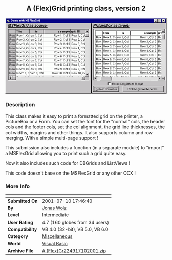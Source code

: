 ﻿<div align="center">

## A \(Flex\)Grid printing class, version 2

<img src="PIC2000825796544.gif">
</div>

### Description

This class makes it easy to print a formatted grid on the printer, a PictureBox or a Form. You can set the font for the "normal" cols, the header cols and the footer cols, set the col alignment, the grid line thicknesses, the col widths, margins and other things. It also supports column and row merging. With a simple multi-page support !

This submission also includes a function (in a separate module) to "import" a MSFlexGrid allowing you to print such a grid quite easy.

Now it also includes such code for DBGrids and ListViews !

This code doesn't base on the MSFlexGrid or any other OCX !
 
### More Info
 


<span>             |<span>
---                |---
**Submitted On**   |2001-07-10 17:46:40
**By**             |[Jonas Wolz](https://github.com/Planet-Source-Code/PSCIndex/blob/master/ByAuthor/jonas-wolz.md)
**Level**          |Intermediate
**User Rating**    |4.7 (160 globes from 34 users)
**Compatibility**  |VB 4\.0 \(32\-bit\), VB 5\.0, VB 6\.0
**Category**       |[Miscellaneous](https://github.com/Planet-Source-Code/PSCIndex/blob/master/ByCategory/miscellaneous__1-1.md)
**World**          |[Visual Basic](https://github.com/Planet-Source-Code/PSCIndex/blob/master/ByWorld/visual-basic.md)
**Archive File**   |[A \(Flex\)Gr224917102001\.zip](https://github.com/Planet-Source-Code/jonas-wolz-a-flex-grid-printing-class-version-2__1-10312/archive/master.zip)








